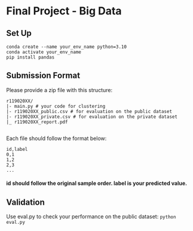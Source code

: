 # Final Project - Big Data

## Set Up

```
conda create --name your_env_name python=3.10
conda activate your_env_name
pip install pandas
```

## Submission Format

Please provide a zip file with this structure:

```
r119020XX/
|- main.py # your code for clustering
|- r119020XX_public.csv # for evaluation on the public dataset
|- r119020XX_private.csv # for evaluation on the private dataset
|_ r119020XX_report.pdf


```

Each file should follow the format below:

```
id,label
0,1
1,2
2,3
...
```

#### id should follow the original sample order. label is your predicted value.

## Validation

Use eval.py to check your performance on the public dataset:
`python eval.py`
